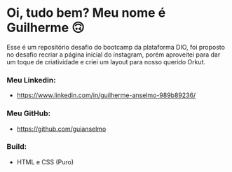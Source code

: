 # Oi, tudo bem? Meu nome é Guilherme 🙃

Esse é um repositório desafio do bootcamp da plataforma DIO,
foi proposto no desafio recriar a página inicial do instagram,
porém aproveitei para dar um toque de criatividade e criei um
layout para nosso querido Orkut.

### Meu Linkedin:

* https://www.linkedin.com/in/guilherme-anselmo-989b89236/

### Meu GitHub:

* https://github.com/guianselmo

### Build:

* HTML e CSS (Puro)
